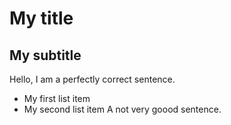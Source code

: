 # My title
## My subtitle
Hello, I am a perfectly correct sentence.
* My first list item
* My second list item
A not very goood sentence.
